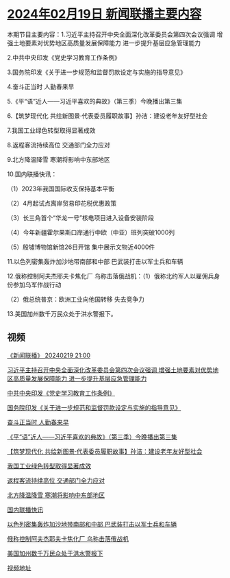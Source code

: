 # [2024年02月19日 新闻联播主要内容](https://tv.cctv.com/lm/xwlb/day/20240219.shtml)

本期节目主要内容：1.习近平主持召开中央全面深化改革委员会第四次会议强调 增强土地要素对优势地区高质量发展保障能力 进一步提升基层应急管理能力

2.中共中央印发《党史学习教育工作条例》

3.国务院印发《关于进一步规范和监督罚款设定与实施的指导意见》

4.奋斗正当时 人勤春来早

5.《平“语”近人——习近平喜欢的典故》（第三季）今晚播出第三集

6.【筑梦现代化 共绘新图景·代表委员履职故事】孙洁：建设老年友好型社会

7.我国工业绿色转型取得显著成效

8.返程客流持续高位 交通部门全力应对

9.北方降温降雪 寒潮将影响中东部地区

10.国内联播快讯：

（1）2023年我国国际收支保持基本平衡

（2）4月起试点离岸贸易印花税优惠政策

（3）长三角首个“华龙一号”核电项目进入设备安装阶段

（4）今年新疆霍尔果斯口岸通行中欧（中亚）班列突破1000列

（5）殷墟博物馆新馆26日开馆 集中展示文物近4000件

11.以色列密集轰炸加沙地带南部和中部 巴武装打击以军士兵和车辆

12.俄称控制阿夫杰耶夫卡焦化厂 乌称击落俄战机：（1）俄称北约军人以雇佣兵身份参加乌军作战行动

（2）俄总统普京：欧洲工业向他国转移 失去竞争力

13.美国加州数千万民众处于洪水警报下。

## 视频

[《新闻联播》 20240219 21:00](https://tv.cctv.com/2024/02/19/VIDEACHXK7mTrPkHIgVtO3ma240219.shtml)

[习近平主持召开中央全面深化改革委员会第四次会议强调 增强土地要素对优势地区高质量发展保障能力 进一步提升基层应急管理能力](https://tv.cctv.com/2024/02/19/VIDEMqosP8bpj2IIbOLo49aT240219.shtml)

[中共中央印发《党史学习教育工作条例》](https://tv.cctv.com/2024/02/19/VIDE4HU7JXfZBX6kYhhCJCLL240219.shtml)

[国务院印发《关于进一步规范和监督罚款设定与实施的指导意见》](https://tv.cctv.com/2024/02/19/VIDElSwziF29Hi3VGEA43Cyb240219.shtml)

[奋斗正当时 人勤春来早](https://tv.cctv.com/2024/02/19/VIDEXCh3pxA0j79zuFMuFmKT240219.shtml)

[《平“语”近人——习近平喜欢的典故》（第三季）今晚播出第三集](https://tv.cctv.com/2024/02/19/VIDEG3jyo7tezR5p1Ed4524P240219.shtml)

[【筑梦现代化 共绘新图景·代表委员履职故事】孙洁：建设老年友好型社会](https://tv.cctv.com/2024/02/19/VIDE1081nrDWIvaUaCSHDK3S240219.shtml)

[我国工业绿色转型取得显著成效](https://tv.cctv.com/2024/02/19/VIDEI8LVzoovytKJbjciYOjS240219.shtml)

[返程客流持续高位 交通部门全力应对](https://tv.cctv.com/2024/02/19/VIDE2vrv0E2ZYpIvjoGGDLoe240219.shtml)

[北方降温降雪 寒潮将影响中东部地区](https://tv.cctv.com/2024/02/19/VIDEKCrktzsVwzJv7P0xv3MV240219.shtml)

[国内联播快讯](https://tv.cctv.com/2024/02/19/VIDESGLThY3nTq2mZxZEU73N240219.shtml)

[以色列密集轰炸加沙地带南部和中部 巴武装打击以军士兵和车辆](https://tv.cctv.com/2024/02/19/VIDE1g2eaCvUdL2qeLULiB5c240219.shtml)

[俄称控制阿夫杰耶夫卡焦化厂 乌称击落俄战机](https://tv.cctv.com/2024/02/19/VIDET9eiKGEwkaAwESo6GN56240219.shtml)

[美国加州数千万民众处于洪水警报下](https://tv.cctv.com/2024/02/19/VIDEDWIXAHOIQHO55euaqmia240219.shtml)

[视频地址](https://tv.cctv.com/lm/xwlb/day/20240219.shtml) 

